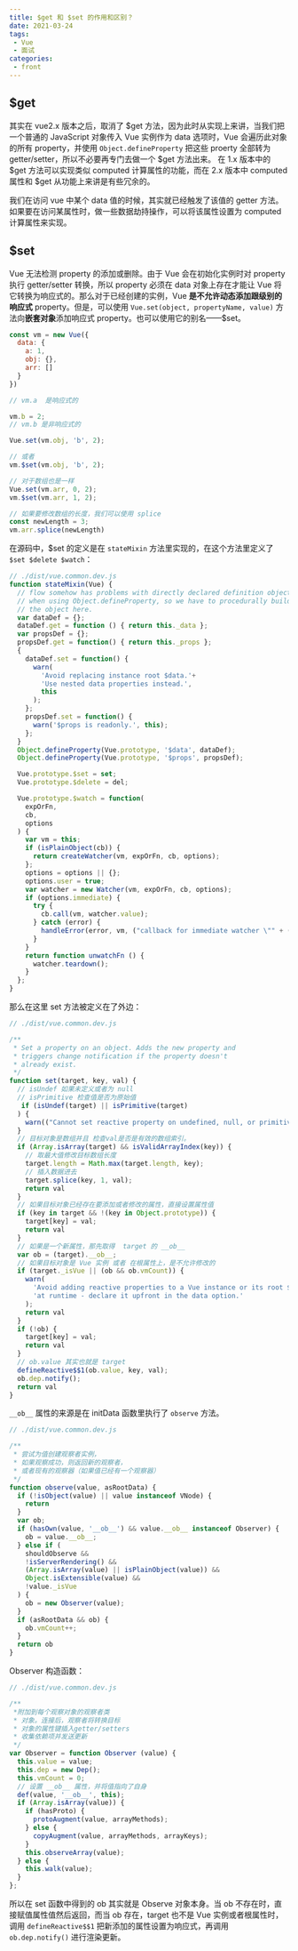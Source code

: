 ```yaml
---
title: $get 和 $set 的作用和区别？
date: 2021-03-24
tags:
 - Vue
 - 面试
categories:
 - front
---
```


## $get
其实在 vue2.x 版本之后，取消了 $get 方法，因为此时从实现上来讲，当我们把一个普通的 JavaScript 对象传入 Vue 实例作为 data 选项时，Vue 会遍历此对象的所有 property，并使用 `Object.defineProperty` 把这些 proerty 全部转为 getter/setter，所以不必要再专门去做一个 $get 方法出来。 在 1.x 版本中的 $get 方法可以实现类似 computed 计算属性的功能，而在 2.x 版本中 computed 属性和 $get 从功能上来讲是有些冗余的。

我们在访问 vue 中某个 data 值的时候，其实就已经触发了该值的 getter 方法。如果要在访问某属性时，做一些数据劫持操作，可以将该属性设置为 computed 计算属性来实现。

## $set
Vue 无法检测 property 的添加或删除。由于 Vue 会在初始化实例时对 property 执行 getter/setter 转换，所以 property 必须在 data 对象上存在才能让 Vue 将它转换为响应式的。那么对于已经创建的实例，Vue **是不允许动态添加跟级别的响应式** property。但是，可以使用 `Vue.set(object, propertyName, value)` 方法向**嵌套对象**添加响应式 property。也可以使用它的别名——$set。

```js
const vm = new Vue({
  data: {
    a: 1,
    obj: {},
    arr: []
  }
})

// vm.a  是响应式的

vm.b = 2;
// vm.b 是非响应式的

Vue.set(vm.obj, 'b', 2);

// 或者
vm.$set(vm.obj, 'b', 2);

// 对于数组也是一样
Vue.set(vm.arr, 0, 2);
vm.$set(vm.arr, 1, 2);

// 如果要修改数组的长度，我们可以使用 splice
const newLength = 3;
vm.arr.splice(newLength)
```

在源码中，$set 的定义是在 `stateMixin` 方法里实现的，在这个方法里定义了 ` $set $delete $watch`：

```js
// ./dist/vue.common.dev.js
function stateMixin(Vue) {
  // flow somehow has problems with directly declared definition object
  // when using Object.defineProperty, so we have to procedurally build up
  // the object here.
  var dataDef = {};
  dataDef.get = function () { return this._data };
  var propsDef = {};
  propsDef.get = function() { return this._props };
  {
    dataDef.set = function() {
      warn(
        'Avoid replacing instance root $data.'+
        'Use nested data properties instead.',
        this
      );
    };
    propsDef.set = function() {
      warn('$props is readonly.', this);
    };
  }
  Object.defineProperty(Vue.prototype, '$data', dataDef);
  Object.defineProperty(Vue.prototype, '$props', propsDef);

  Vue.prototype.$set = set;
  Vue.prototype.$delete = del;

  Vue.prototype.$watch = function(
    expOrFn,
    cb,
    options
  ) {
    var vm = this;
    if (isPlainObject(cb)) {
      return createWatcher(vm, expOrFn, cb, options);
    };
    options = options || {};
    options.user = true;
    var watcher = new Watcher(vm, expOrFn, cb, options);
    if (options.immediate) {
      try {
        cb.call(vm, watcher.value);
      } catch (error) {
        handleError(error, vm, ("callback for immediate watcher \"" + (watcher.expression) + "\""));
      }
    }
    return function unwatchFn () {
      watcher.teardown();
    }
  };
}
```

那么在这里 set 方法被定义在了外边：

```js
// ./dist/vue.common.dev.js

/**
 * Set a property on an object. Adds the new property and
 * triggers change notification if the property doesn't
 * already exist.
 */
function set(target, key, val) {
  // isUndef 如果未定义或者为 null
  // isPrimitive 检查值是否为原始值
   if (isUndef(target) || isPrimitive(target)
  ) {
    warn(("Cannot set reactive property on undefined, null, or primitive value: " + ((target))));
  }
  // 目标对象是数组并且 检查val是否是有效的数组索引。
  if (Array.isArray(target) && isValidArrayIndex(key)) {
    // 取最大值修改目标数组长度
    target.length = Math.max(target.length, key);
    // 插入数据进去
    target.splice(key, 1, val);
    return val
  }
  // 如果目标对象已经存在要添加或者修改的属性，直接设置属性值
  if (key in target && !(key in Object.prototype)) {
    target[key] = val;
    return val
  }
  // 如果是一个新属性，那先取得  target 的 __ob__
  var ob = (target).__ob__;
  // 如果目标对象是 Vue 实例 或者 在根属性上，是不允许修改的
  if (target._isVue || (ob && ob.vmCount)) {
    warn(
      'Avoid adding reactive properties to a Vue instance or its root $data ' +
      'at runtime - declare it upfront in the data option.'
    );
    return val
  }
  if (!ob) {
    target[key] = val;
    return val
  }
  // ob.value 其实也就是 target
  defineReactive$$1(ob.value, key, val);
  ob.dep.notify();
  return val
}
```

`__ob__` 属性的来源是在 initData 函数里执行了 `observe` 方法。

```js
// ./dist/vue.common.dev.js

/**
 * 尝试为值创建观察者实例，
 * 如果观察成功，则返回新的观察者，
 * 或者现有的观察器（如果值已经有一个观察器）
 */
function observe(value, asRootData) {
  if (!isObject(value) || value instanceof VNode) {
    return
  }
  var ob;
  if (hasOwn(value, '__ob__') && value.__ob__ instanceof Observer) {
    ob = value.__ob__;
  } else if (
    shouldObserve &&
    !isServerRendering() &&
    (Array.isArray(value) || isPlainObject(value)) &&
    Object.isExtensible(value) &&
    !value._isVue
  ) {
    ob = new Observer(value);
  }
  if (asRootData && ob) {
    ob.vmCount++;
  }
  return ob
}
```

Observer 构造函数：

```js
// ./dist/vue.common.dev.js

/**
 *附加到每个观察对象的观察者类
 * 对象。连接后，观察者将转换目标
 * 对象的属性键插入getter/setters
 * 收集依赖项并发送更新
 */
var Observer = function Observer (value) {
  this.value = value;
  this.dep = new Dep();
  this.vmCount = 0;
  // 设置 __ob__ 属性，并将值指向了自身
  def(value, '__ob__', this);
  if (Array.isArray(value)) {
    if (hasProto) {
      protoAugment(value, arrayMethods);
    } else {
      copyAugment(value, arrayMethods, arrayKeys);
    }
    this.observeArray(value);
  } else {
    this.walk(value);
  }
};
```

所以在 set 函数中得到的 ob 其实就是 Observe 对象本身。当 ob 不存在时，直接赋值属性值然后返回，而当 ob 存在，target 也不是 Vue 实例或者根属性时，调用 `defineReactive$$1` 把新添加的属性设置为响应式，再调用 `ob.dep.notify()` 进行渲染更新。

